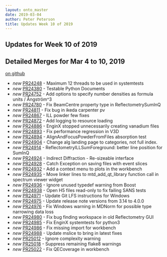 ```yaml
---
layout: onto_master
date: 2019-03-04
author: Peter Peterson
title: Updates Week 10 of 2019
---
```

Updates for Week 10 of 2019
---------------------------

Detailed Merges for Mar 4 to 10, 2019
-------------------------------------
[on github](https://github.com/mantidproject/mantid/pulls?q=is%3Apr+merged%3A2019-03-05..2019-03-10)

* *new* [PR24248](https://github.com/mantidproject/mantid/pull/24248) - Maximum 12 threads to be used in systemtests
* *new* [PR24380](https://github.com/mantidproject/mantid/pull/24380) - Testable Python Documents
* *new* [PR24752](https://github.com/mantidproject/mantid/pull/24752) - Add options to specify number densities as formula units / Ångström^3
* *new* [PR24780](https://github.com/mantidproject/mantid/pull/24780) - Fix BeamCentre property type in ReflectometrySumInQ
* *new* [PR24811](https://github.com/mantidproject/mantid/pull/24811) - Fix bug in ikeda carpenter pv
* *new* [PR24867](https://github.com/mantidproject/mantid/pull/24867) - ILL powder few fixes
* *new* [PR24872](https://github.com/mantidproject/mantid/pull/24872) - Add logging to resource loading
* *new* [PR24886](https://github.com/mantidproject/mantid/pull/24886) - EnginX stopped unnecessarily creating vanadium files
* *new* [PR24893](https://github.com/mantidproject/mantid/pull/24893) - Fix performance regression in V3D
* *new* [PR24894](https://github.com/mantidproject/mantid/pull/24894) - AlignAndFocusPowderFromFiles absorption test
* *new* [PR24904](https://github.com/mantidproject/mantid/pull/24904) - Change alg landing page to categories, not full index.
* *new* [PR24914](https://github.com/mantidproject/mantid/pull/24914) - ReflectometryILLSumForeground: better line position for SumInQ
* *new* [PR24924](https://github.com/mantidproject/mantid/pull/24924) - Indirect Diffraction - Re-sizeable interface
* *new* [PR24928](https://github.com/mantidproject/mantid/pull/24928) - Catch Exception on saving files with event slices
* *new* [PR24932](https://github.com/mantidproject/mantid/pull/24932) - Add a context menu to plots in the workbench
* *new* [PR24935](https://github.com/mantidproject/mantid/pull/24935) - Move linker lines to mtd_add_qt_library function call in spectrum viewer widget
* *new* [PR24936](https://github.com/mantidproject/mantid/pull/24936) - Ignore unused typedef warning from Boost
* *new* [PR24938](https://github.com/mantidproject/mantid/pull/24938) - Open H5 files read-only to fix failing SANS tests
* *new* [PR24971](https://github.com/mantidproject/mantid/pull/24971) - Update Git LFS instructions for Windows
* *new* [PR24975](https://github.com/mantidproject/mantid/pull/24975) - Update release note versions from 3.14 to 4.0.0
* *new* [PR24976](https://github.com/mantidproject/mantid/pull/24976) - Fix Windows warning in MDNorm for possible type narrowing data loss
* *new* [PR24980](https://github.com/mantidproject/mantid/pull/24980) - Fix bug finding workspace in old Reflectometry GUI
* *new* [PR24985](https://github.com/mantidproject/mantid/pull/24985) - Fix EnginX systemtests for python3
* *new* [PR24986](https://github.com/mantidproject/mantid/pull/24986) - Fix missing import for workbench
* *new* [PR24988](https://github.com/mantidproject/mantid/pull/24988) - Update mslice to bring in latest fixes
* *new* [PR25012](https://github.com/mantidproject/mantid/pull/25012) - Ignore complexity warning
* *new* [PR25018](https://github.com/mantidproject/mantid/pull/25018) - Suppress remaining flake8 warnings
* *new* [PR25022](https://github.com/mantidproject/mantid/pull/25022) - Fix QECoverage in workbench
